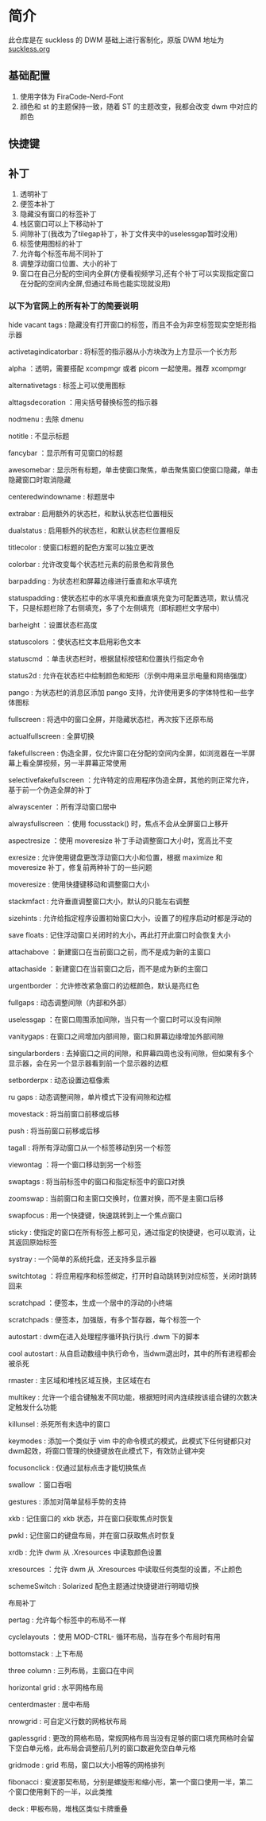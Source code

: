 # 简介

此仓库是在 suckless 的 DWM 基础上进行客制化，原版 DWM  地址为[suckless.org](dwm.suckless.org)

## 基础配置

1. 使用字体为 FiraCode-Nerd-Font
2. 顔色和 st 的主题保持一致，随着 ST 的主题改变，我都会改变 dwm 中对应的颜色

## 快捷键

## 补丁

1. 透明补丁
2. 便签本补丁
3. 隐藏没有窗口的标签补丁
4. 栈区窗口可以上下移动补丁
5. 间隙补丁(我改为了tilegap补丁，补丁文件夹中的uselessgap暂时没用)
6. 标签使用图标的补丁
7. 允许每个标签布局不同补丁
8. 调整浮动窗口位置、大小的补丁
9. 窗口在自己分配的空间内全屏(方便看视频学习,还有个补丁可以实现指定窗口在分配的空间内全屏,但通过布局也能实现就没用)

### 以下为官网上的所有补丁的简要说明

hide vacant tags : 隐藏没有打开窗口的标签，而且不会为非空标签现实空矩形指示器

activetagindicatorbar : 将标签的指示器从小方块改为上方显示一个长方形

alpha ：透明，需要搭配 xcompmgr 或者 picom 一起使用。推荐 xcompmgr

alternativetags : 标签上可以使用图标

alttagsdecoration ：用尖括号替换标签的指示器


nodmenu : 去除 dmenu

notitle : 不显示标题

fancybar ：显示所有可见窗口的标题

awesomebar : 显示所有标题，单击使窗口聚焦，单击聚焦窗口使窗口隐藏，单击隐藏窗口时取消隐藏

centeredwindowname : 标题居中

extrabar : 启用额外的状态栏，和默认状态栏位置相反

dualstatus : 启用额外的状态栏，和默认状态栏位置相反

titlecolor : 使窗口标题的配色方案可以独立更改

colorbar : 允许改变每个状态栏元素的前景色和背景色

barpadding : 为状态栏和屏幕边缘进行垂直和水平填充

statuspadding : 使状态栏中的水平填充和垂直填充变为可配置选项，默认情况下，只是标题栏除了右侧填充，多了个左侧填充（即标题栏文字居中）

barheight ：设置状态栏高度

statuscolors ：使状态栏文本启用彩色文本

statuscmd ：单击状态栏时，根据鼠标按钮和位置执行指定命令

status2d : 允许在状态栏中绘制颜色和矩形（示例中用来显示电量和网络强度）

pango : 为状态栏的消息区添加 pango 支持，允许使用更多的字体特性和一些字体图标


fullscreen : 将选中的窗口全屏，并隐藏状态栏，再次按下还原布局

actualfullscreen : 全屏切换

fakefullscreen : 伪造全屏，仅允许窗口在分配的空间内全屏，如浏览器在一半屏幕上看全屏视频，另一半屏幕正常使用

selectivefakefullscreen ：允许特定的应用程序伪造全屏，其他的则正常允许，基于前一个伪造全屏的补丁

alwayscenter ：所有浮动窗口居中

alwaysfullscreen ：使用 focusstack() 时，焦点不会从全屏窗口上移开

aspectresize ：使用 moveresize 补丁手动调整窗口大小时，宽高比不变

exresize : 允许使用键盘更改浮动窗口大小和位置，根据 maximize 和 moveresize 补丁，修复前两种补丁的一些问题

moveresize : 使用快捷键移动和调整窗口大小

stackmfact : 允许垂直调整窗口大小，默认的只能左右调整

sizehints : 允许给指定程序设置初始窗口大小，设置了的程序启动时都是浮动的

save floats : 记住浮动窗口关闭时的大小，再此打开此窗口时会恢复大小


attachabove ：新建窗口在当前窗口之前，而不是成为新的主窗口

attachaside ：新建窗口在当前窗口之后，而不是成为新的主窗口


urgentborder ：允许修改紧急窗口的边框颜色，默认是亮红色

fullgaps : 动态调整间隙（内部和外部）

uselessgap ：在窗口周围添加间隙，当只有一个窗口时可以没有间隙

vanitygaps : 在窗口之间增加内部间隙，窗口和屏幕边缘增加外部间隙

singularborders : 去掉窗口之间的间隙，和屏幕四周也没有间隙，但如果有多个显示器，会在另一个显示器看到前一个显示器的边框

setborderpx : 动态设置边框像素

ru gaps : 动态调整间隙，单片模式下没有间隙和边框


movestack : 将当前窗口前移或后移

push : 将当前窗口前移或后移

tagall : 将所有浮动窗口从一个标签移动到另一个标签

viewontag ：将一个窗口移动到另一个标签

swaptags : 将当前标签中的窗口和指定标签中的窗口对换

zoomswap : 当前窗口和主窗口交换时，位置对换，而不是主窗口后移

swapfocus : 用一个快捷键，快速跳转到上一个焦点窗口

sticky : 使指定的窗口在所有标签上都可见，通过指定的快捷键，也可以取消，让其返回原始标签


systray : 一个简单的系统托盘，还支持多显示器

switchtotag ：将应用程序和标签绑定，打开时自动跳转到对应标签，关闭时跳转回来

scratchpad ：便签本，生成一个居中的浮动的小终端

scratchpads : 便签本，加强版，有多个暂存器，每个标签一个

autostart : dwm在进入处理程序循环执行执行 .dwm 下的脚本

cool autostart : 从自启动数组中执行命令，当dwm退出时，其中的所有进程都会被杀死

rmaster : 主区域和堆栈区域互换，主区域在右

multikey : 允许一个组合键触发不同功能，根据短时间内连续按该组合键的次数决定触发什么功能

killunsel : 杀死所有未选中的窗口

keymodes : 添加一个类似于 vim 中的命令模式的模式，此模式下任何键都只对dwm起效，将窗口管理的快捷键放在此模式下，有效防止键冲突

focusonclick : 仅通过鼠标点击才能切换焦点

swallow ：窗口吞咽

gestures : 添加对简单鼠标手势的支持

xkb : 记住窗口的 xkb 状态，并在窗口获取焦点时恢复

pwkl : 记住窗口的键盘布局，并在窗口获取焦点时恢复

xrdb : 允许 dwm 从 .Xresources 中读取颜色设置

xresources ：允许 dwm 从 .Xresources 中读取任何类型的设置，不止颜色

schemeSwitch : Solarized 配色主题通过快捷键进行明暗切换

布局补丁

pertag : 允许每个标签中的布局不一样

cyclelayouts ：使用 MOD-CTRL- 循环布局，当存在多个布局时有用

bottomstack : 上下布局

three column : 三列布局，主窗口在中间

horizontal grid : 水平网格布局

centerdmaster : 居中布局

nrowgrid : 可自定义行数的网格状布局

gaplessgrid : 更改的网格布局，常规网格布局当没有足够的窗口填充网格时会留下空白单元格，此布局会调整前几列的窗口数避免空白单元格

gridmode : grid 布局，窗口以大小相等的网格排列

fibonacci : 斐波那契布局，分别是螺旋形和缩小形，第一个窗口使用一半，第二个窗口使用剩下的一半，以此类推

deck : 甲板布局，堆栈区类似卡牌重叠
